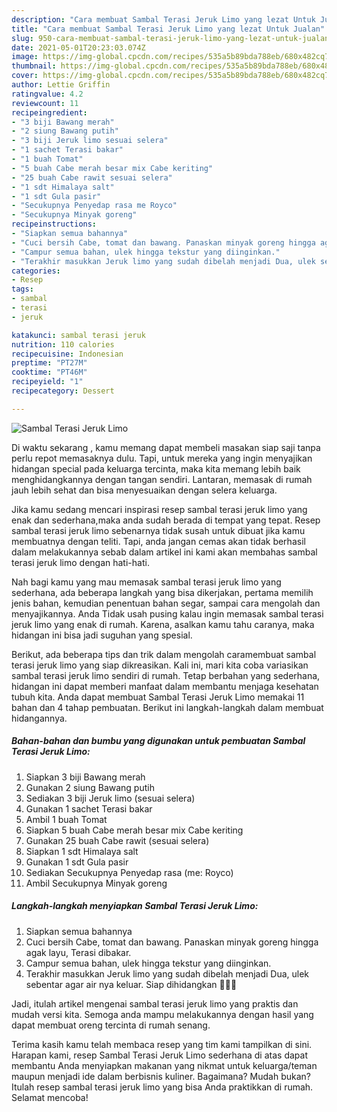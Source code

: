```yaml
---
description: "Cara membuat Sambal Terasi Jeruk Limo yang lezat Untuk Jualan"
title: "Cara membuat Sambal Terasi Jeruk Limo yang lezat Untuk Jualan"
slug: 950-cara-membuat-sambal-terasi-jeruk-limo-yang-lezat-untuk-jualan
date: 2021-05-01T20:23:03.074Z
image: https://img-global.cpcdn.com/recipes/535a5b89bda788eb/680x482cq70/sambal-terasi-jeruk-limo-foto-resep-utama.jpg
thumbnail: https://img-global.cpcdn.com/recipes/535a5b89bda788eb/680x482cq70/sambal-terasi-jeruk-limo-foto-resep-utama.jpg
cover: https://img-global.cpcdn.com/recipes/535a5b89bda788eb/680x482cq70/sambal-terasi-jeruk-limo-foto-resep-utama.jpg
author: Lettie Griffin
ratingvalue: 4.2
reviewcount: 11
recipeingredient:
- "3 biji Bawang merah"
- "2 siung Bawang putih"
- "3 biji Jeruk limo sesuai selera"
- "1 sachet Terasi bakar"
- "1 buah Tomat"
- "5 buah Cabe merah besar mix Cabe keriting"
- "25 buah Cabe rawit sesuai selera"
- "1 sdt Himalaya salt"
- "1 sdt Gula pasir"
- "Secukupnya Penyedap rasa me Royco"
- "Secukupnya Minyak goreng"
recipeinstructions:
- "Siapkan semua bahannya"
- "Cuci bersih Cabe, tomat dan bawang. Panaskan minyak goreng hingga agak layu, Terasi dibakar."
- "Campur semua bahan, ulek hingga tekstur yang diinginkan."
- "Terakhir masukkan Jeruk limo yang sudah dibelah menjadi Dua, ulek sebentar agar air nya keluar. Siap dihidangkan 🤩🤩🤩"
categories:
- Resep
tags:
- sambal
- terasi
- jeruk

katakunci: sambal terasi jeruk 
nutrition: 110 calories
recipecuisine: Indonesian
preptime: "PT27M"
cooktime: "PT46M"
recipeyield: "1"
recipecategory: Dessert

---
```



![Sambal Terasi Jeruk Limo](https://img-global.cpcdn.com/recipes/535a5b89bda788eb/680x482cq70/sambal-terasi-jeruk-limo-foto-resep-utama.jpg)

Di waktu  sekarang , kamu memang dapat membeli masakan siap saji tanpa perlu repot memasaknya dulu. Tapi, untuk mereka yang ingin menyajikan hidangan special pada keluarga tercinta, maka kita memang lebih baik menghidangkannya dengan tangan sendiri. Lantaran, memasak di rumah jauh lebih sehat dan bisa menyesuaikan dengan selera keluarga.

Jika kamu sedang mencari inspirasi resep sambal terasi jeruk limo yang enak dan sederhana,maka anda sudah berada di tempat yang tepat. Resep sambal terasi jeruk limo  sebenarnya tidak susah untuk dibuat jika kamu membuatnya dengan teliti. Tapi, anda jangan cemas akan tidak berhasil dalam melakukannya 
sebab dalam artikel ini kami akan membahas sambal terasi jeruk limo dengan hati-hati.  



Nah bagi kamu yang mau memasak sambal terasi jeruk limo yang sederhana, ada beberapa langkah yang bisa dikerjakan, pertama memilih jenis bahan, kemudian penentuan bahan segar, sampai cara mengolah dan menyajikannya. Anda Tidak usah pusing kalau ingin memasak sambal terasi jeruk limo yang enak di rumah. Karena, asalkan kamu  tahu caranya, maka hidangan ini bisa jadi suguhan yang spesial.

Berikut, ada beberapa tips dan trik dalam mengolah caramembuat sambal terasi jeruk limo yang siap dikreasikan. Kali ini, mari kita coba variasikan sambal terasi jeruk limo sendiri di rumah. Tetap berbahan yang sederhana, hidangan ini dapat memberi manfaat dalam membantu menjaga kesehatan tubuh kita. Anda dapat membuat Sambal Terasi Jeruk Limo memakai 11 bahan dan 4 tahap pembuatan. Berikut ini langkah-langkah dalam membuat hidangannya.

<!--inarticleads1-->

##### Bahan-bahan dan bumbu yang digunakan untuk pembuatan Sambal Terasi Jeruk Limo:

1. Siapkan 3 biji Bawang merah
1. Gunakan 2 siung Bawang putih
1. Sediakan 3 biji Jeruk limo (sesuai selera)
1. Gunakan 1 sachet Terasi bakar
1. Ambil 1 buah Tomat
1. Siapkan 5 buah Cabe merah besar mix Cabe keriting
1. Gunakan 25 buah Cabe rawit (sesuai selera)
1. Siapkan 1 sdt Himalaya salt
1. Gunakan 1 sdt Gula pasir
1. Sediakan Secukupnya Penyedap rasa (me: Royco)
1. Ambil Secukupnya Minyak goreng




<!--inarticleads2-->

##### Langkah-langkah menyiapkan Sambal Terasi Jeruk Limo:

1. Siapkan semua bahannya
1. Cuci bersih Cabe, tomat dan bawang. Panaskan minyak goreng hingga agak layu, Terasi dibakar.
1. Campur semua bahan, ulek hingga tekstur yang diinginkan.
1. Terakhir masukkan Jeruk limo yang sudah dibelah menjadi Dua, ulek sebentar agar air nya keluar. Siap dihidangkan 🤩🤩🤩




Jadi, itulah artikel mengenai  sambal terasi jeruk limo  yang praktis dan mudah versi kita. Semoga anda mampu melakukannya dengan hasil yang dapat membuat oreng tercinta di rumah senang. 

Terima kasih kamu telah membaca resep yang tim kami tampilkan di sini. Harapan kami, resep  Sambal Terasi Jeruk Limo sederhana di atas dapat membantu Anda menyiapkan makanan yang nikmat untuk keluarga/teman maupun menjadi ide dalam berbisnis kuliner. Bagaimana? Mudah bukan? Itulah resep sambal terasi jeruk limo yang bisa Anda praktikkan di rumah. Selamat mencoba!

